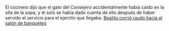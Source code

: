 El cocinero dijo que el gato del Consejero accidentalmente había caído en la olla de la sopa, y él solo se había
dado cuenta de ello después de haber servido el servicio para el ejercito que llegaba.
[Beatito corrió raudo hacía el salón de banquetes](salon/salon.md)
